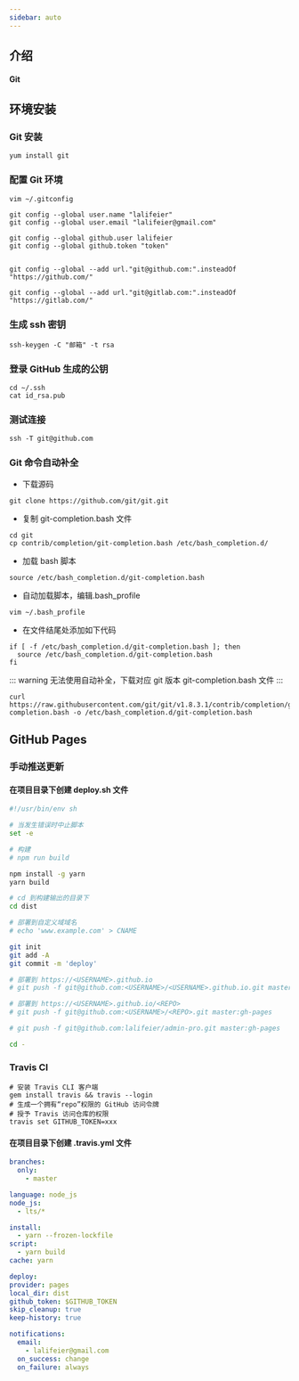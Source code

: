 ```yaml
---
sidebar: auto
---
```


## 介绍

#### Git

## 环境安装

### Git 安装

```shell
yum install git
```

### 配置 Git 环境

```
vim ~/.gitconfig

git config --global user.name "lalifeier"
git config --global user.email "lalifeier@gmail.com"

git config --global github.user lalifeier
git config --global github.token "token"


git config --global --add url."git@github.com:".insteadOf "https://github.com/"

git config --global --add url."git@gitlab.com:".insteadOf "https://gitlab.com/"
```

### 生成 ssh 密钥

```
ssh-keygen -C "邮箱" -t rsa
```

### 登录 GitHub 生成的公钥

```
cd ~/.ssh
cat id_rsa.pub
```

### 测试连接

```
ssh -T git@github.com
```

### Git 命令自动补全

- 下载源码

```shell
git clone https://github.com/git/git.git
```

- 复制 git-completion.bash 文件

```shell
cd git
cp contrib/completion/git-completion.bash /etc/bash_completion.d/
```

- 加载 bash 脚本

```shell
source /etc/bash_completion.d/git-completion.bash
```

- 自动加载脚本，编辑.bash_profile

```shell
vim ~/.bash_profile
```

- 在文件结尾处添加如下代码

```shell
if [ -f /etc/bash_completion.d/git-completion.bash ]; then
  source /etc/bash_completion.d/git-completion.bash
fi
```

::: warning
无法使用自动补全，下载对应 git 版本 git-completion.bash 文件
:::

```shell
curl https://raw.githubusercontent.com/git/git/v1.8.3.1/contrib/completion/git-completion.bash -o /etc/bash_completion.d/git-completion.bash
```

## GitHub Pages

### 手动推送更新

#### 在项目目录下创建 deploy.sh 文件

```sh
#!/usr/bin/env sh

# 当发生错误时中止脚本
set -e

# 构建
# npm run build

npm install -g yarn
yarn build

# cd 到构建输出的目录下
cd dist

# 部署到自定义域域名
# echo 'www.example.com' > CNAME

git init
git add -A
git commit -m 'deploy'

# 部署到 https://<USERNAME>.github.io
# git push -f git@github.com:<USERNAME>/<USERNAME>.github.io.git master

# 部署到 https://<USERNAME>.github.io/<REPO>
# git push -f git@github.com:<USERNAME>/<REPO>.git master:gh-pages

# git push -f git@github.com:lalifeier/admin-pro.git master:gh-pages

cd -
```

### Travis CI

```shell
# 安装 Travis CLI 客户端
gem install travis && travis --login
# 生成一个拥有“repo”权限的 GitHub 访问令牌
# 授予 Travis 访问仓库的权限
travis set GITHUB_TOKEN=xxx
```

#### 在项目目录下创建 .travis.yml 文件

```yml
branches:
  only:
    - master

language: node_js
node_js:
  - lts/*

install:
  - yarn --frozen-lockfile
script:
  - yarn build
cache: yarn

deploy:
provider: pages
local_dir: dist
github_token: $GITHUB_TOKEN
skip_cleanup: true
keep-history: true

notifications:
  email:
    - lalifeier@gmail.com
  on_success: change
  on_failure: always
```
